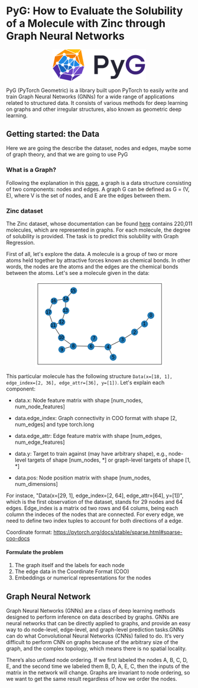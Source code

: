 # PyG: How to Evaluate the Solubility of a Molecule with Zinc through Graph Neural Networks

<p align="center">
<img src="https://raw.githubusercontent.com/pyg-team/pyg_sphinx_theme/master/pyg_sphinx_theme/static/img/pyg_logo_text.svg?sanitize=true" width=50% height=50%>
</p>

PyG (PyTorch Geometric) is a library built upon PyTorch to easily write and train Graph Neural Networks (GNNs) for a wide range of applications related to structured data. It consists of various methods for deep learning on graphs and other irregular structures, also known as geometric deep learning.

## Getting started: the Data

Here we are going the describe the dataset, nodes and edges, maybe some of graph theory, and that we are going to use PyG

### What is a Graph?
Following the explanation in this [page](https://neptune.ai/blog/graph-neural-network-and-some-of-gnn-applications#:~:text=Graph%20Neural%20Networks%20(GNNs)%20are,and%20graph%2Dlevel%20prediction%20tasks), a graph is a data structure consisting of two components: nodes and edges. A graph G can be defined as G = (V, E), where V is the set of nodes, and E are the edges between them. 


### Zinc dataset
The Zinc dataset, whose documentation can be found [here](https://pytorch-geometric.readthedocs.io/en/latest/modules/datasets.html#torch_geometric.datasets.ZINC) contains 220,011 molecules, which are represented in graphs. For each molecule, the degree of solubility is provided. The task is to predict this solubility with Graph Regression.

First of all, let's explore the data. A molecule is a group of two or more atoms held together by attractive forces known as chemical bonds. In other words, the nodes are the atoms and the edges are the chemical bonds between the atoms. Let's see a molecule given in the data:

<p align="center">
<img src="https://github.com/javierballesteros1/GNN-solubility-of-a-molecule-with-Zinc/blob/main/images/molecule.png" >
</p>

This particular molecule has the following structure `Data(x=[18, 1], edge_index=[2, 36], edge_attr=[36], y=[1])`. Let's explain each component:

-  data.x: Node feature matrix with shape [num_nodes, num_node_features]

-  data.edge_index: Graph connectivity in COO format with shape [2, num_edges] and type torch.long

-  data.edge_attr: Edge feature matrix with shape [num_edges, num_edge_features]

-  data.y: Target to train against (may have arbitrary shape), e.g., node-level targets of shape [num_nodes, *] or graph-level targets of shape [1, *]

-  data.pos: Node position matrix with shape [num_nodes, num_dimensions]

For instace, "Data(x=[29, 1], edge_index=[2, 64], edge_attr=[64], y=[1])", which is the first observation of the dataset, stands for 29 nodes and 64 edges. Edge_index is a matrix od two rows and 64 colums, being each column the indeces of the nodes that are connected. For every edge, we need to define two index tuples to account for both directions of a edge.





Coordinate format: https://pytorch.org/docs/stable/sparse.html#sparse-coo-docs

#### Formulate the problem

1. The graph itself and the labels for each node
2. The edge data in the Coordinate Format (COO)
3. Embeddings or numerical representations for the nodes


## Graph Neural Network
Graph Neural Networks (GNNs) are a class of deep learning methods designed to perform inference on data described by graphs. GNNs are neural networks that can be directly applied to graphs, and provide an easy way to do node-level, edge-level, and graph-level prediction tasks.GNNs can do what Convolutional Neural Networks (CNNs) failed to do. It’s very difficult to perform CNN on graphs because of the arbitrary size of the graph, and the complex topology, which means there is no spatial locality. 

There’s also unfixed node ordering. If we first labeled the nodes A, B, C, D, E, and the second time we labeled them B, D, A, E, C, then the inputs of the matrix in the network will change. Graphs are invariant to node ordering, so we want to get the same result regardless of how we order the nodes.





#### 
